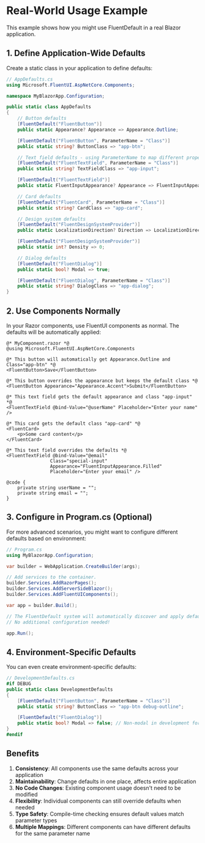 # Real-World Usage Example

This example shows how you might use FluentDefault in a real Blazor application.

## 1. Define Application-Wide Defaults

Create a static class in your application to define defaults:

```csharp
// AppDefaults.cs
using Microsoft.FluentUI.AspNetCore.Components;

namespace MyBlazorApp.Configuration;

public static class AppDefaults
{
    // Button defaults
    [FluentDefault("FluentButton")]
    public static Appearance? Appearance => Appearance.Outline;

    [FluentDefault("FluentButton", ParameterName = "Class")]
    public static string? ButtonClass => "app-btn";

    // Text field defaults - using ParameterName to map different property to same parameter
    [FluentDefault("FluentTextField", ParameterName = "Class")]
    public static string? TextFieldClass => "app-input";

    [FluentDefault("FluentTextField")]
    public static FluentInputAppearance? Appearance => FluentInputAppearance.Outline;

    // Card defaults
    [FluentDefault("FluentCard", ParameterName = "Class")]
    public static string? CardClass => "app-card";

    // Design system defaults
    [FluentDefault("FluentDesignSystemProvider")]
    public static LocalizationDirection? Direction => LocalizationDirection.LeftToRight;

    [FluentDefault("FluentDesignSystemProvider")]
    public static int? Density => 0;

    // Dialog defaults
    [FluentDefault("FluentDialog")]
    public static bool? Modal => true;

    [FluentDefault("FluentDialog", ParameterName = "Class")]
    public static string? DialogClass => "app-dialog";
}
```

## 2. Use Components Normally

In your Razor components, use FluentUI components as normal. The defaults will be automatically applied:

```razor
@* MyComponent.razor *@
@using Microsoft.FluentUI.AspNetCore.Components

@* This button will automatically get Appearance.Outline and Class="app-btn" *@
<FluentButton>Save</FluentButton>

@* This button overrides the appearance but keeps the default class *@
<FluentButton Appearance="Appearance.Accent">Submit</FluentButton>

@* This text field gets the default appearance and class "app-input" *@
<FluentTextField @bind-Value="@userName" Placeholder="Enter your name" />

@* This card gets the default class "app-card" *@
<FluentCard>
    <p>Some card content</p>
</FluentCard>

@* This text field overrides the defaults *@
<FluentTextField @bind-Value="@email" 
                Class="special-input" 
                Appearance="FluentInputAppearance.Filled" 
                Placeholder="Enter your email" />

@code {
    private string userName = "";
    private string email = "";
}
```

## 3. Configure in Program.cs (Optional)

For more advanced scenarios, you might want to configure different defaults based on environment:

```csharp
// Program.cs
using MyBlazorApp.Configuration;

var builder = WebApplication.CreateBuilder(args);

// Add services to the container.
builder.Services.AddRazorPages();
builder.Services.AddServerSideBlazor();
builder.Services.AddFluentUIComponents();

var app = builder.Build();

// The FluentDefault system will automatically discover and apply defaults
// No additional configuration needed!

app.Run();
```

## 4. Environment-Specific Defaults

You can even create environment-specific defaults:

```csharp
// DevelopmentDefaults.cs
#if DEBUG
public static class DevelopmentDefaults
{
    [FluentDefault("FluentButton", ParameterName = "Class")]
    public static string? ButtonClass => "app-btn debug-outline";

    [FluentDefault("FluentDialog")]
    public static bool? Modal => false; // Non-modal in development for easier debugging
}
#endif
```

## Benefits

1. **Consistency**: All components use the same defaults across your application
2. **Maintainability**: Change defaults in one place, affects entire application
3. **No Code Changes**: Existing component usage doesn't need to be modified
4. **Flexibility**: Individual components can still override defaults when needed
5. **Type Safety**: Compile-time checking ensures default values match parameter types
6. **Multiple Mappings**: Different components can have different defaults for the same parameter name